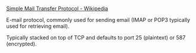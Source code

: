 [Simple Mail Transfer Protocol - Wikipedia](https://en.wikipedia.org/wiki/Simple_Mail_Transfer_Protocol)

E-mail protocol, commonly used for sending email (IMAP or POP3 typically used for retrieving email).

Typically stacked on top of TCP and defaults to port 25 (plaintext) or 587 (encrypted).